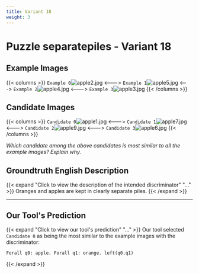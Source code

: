 ```yaml
---
title: Variant 18
weight: 3
---
```


# Puzzle separatepiles - Variant 18

## Example Images
{{< columns >}}
`Example 0`![apple2.jpg](/natscene_data/images/apple2.jpg)
<--->
`Example 1`![apple5.jpg](/natscene_data/images/apple5.jpg)
<--->
`Example 2`![apple4.jpg](/natscene_data/images/apple4.jpg)
<--->
`Example 3`![apple3.jpg](/natscene_data/images/apple3.jpg)
{{< /columns >}}

## Candidate Images
{{< columns >}}
`Candidate 0`![apple1.jpg](/natscene_data/images/apple1.jpg)
<--->
`Candidate 1`![apple7.jpg](/natscene_data/images/apple7.jpg)
<--->
`Candidate 2`![apple9.jpg](/natscene_data/images/apple9.jpg)
<--->
`Candidate 3`![apple6.jpg](/natscene_data/images/apple6.jpg)
{{< /columns >}}

*Which candidate among the above candidates is most similar to all the example images? Explain why.*

## Groundtruth English Description

{{< expand "Click to view the description of the intended discriminator" "..." >}}
Oranges and apples are kept in clearly separate piles.
{{< /expand >}}

---



## Our Tool's Prediction

{{< expand "Click to view our tool's prediction" "..." >}}
Our tool selected `Candidate 0` as being the most similar to the example images with the discriminator:
```plaintext
Forall q0: apple. Forall q1: orange. left(q0,q1)
```
{{< /expand >}}
